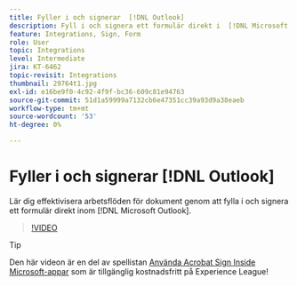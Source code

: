 ```yaml
---
title: Fyller i och signerar  [!DNL Outlook]
description: Fyll i och signera ett formulär direkt i  [!DNL Microsoft Outlook]
feature: Integrations, Sign, Form
role: User
topic: Integrations
level: Intermediate
jira: KT-6462
topic-revisit: Integrations
thumbnail: 29764t1.jpg
exl-id: e16be9f0-4c92-4f9f-bc36-609c81e94763
source-git-commit: 51d1a59999a7132cb6e47351cc39a93d9a38eaeb
workflow-type: tm+mt
source-wordcount: '53'
ht-degree: 0%

---
```


# Fyller i och signerar [!DNL Outlook]

Lär dig effektivisera arbetsflöden för dokument genom att fylla i och signera ett formulär direkt inom [!DNL Microsoft Outlook].

>[!VIDEO](https://video.tv.adobe.com/v/344947?quality=12&learn=on&hidetitle=true)

>[!TIP]
>
>Den här videon är en del av spellistan [Använda Acrobat Sign Inside Microsoft-appar](https://experienceleague.adobe.com/en/playlists/acrobat-sign-integrate-microsoft-apps) som är tillgänglig kostnadsfritt på Experience League!
